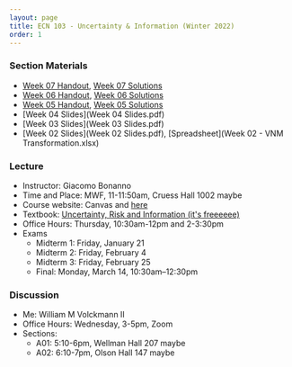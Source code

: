 ```yaml
---
layout: page
title: ECN 103 - Uncertainty & Information (Winter 2022)
order: 1
---
```


### Section Materials
* [Week 07 Handout](week07.pdf), [Week 07 Solutions](week07-ans.pdf)
* [Week 06 Handout](week06.pdf), [Week 06 Solutions](week06-ans.pdf)
* [Week 05 Handout](week05.pdf), [Week 05 Solutions](week05-ans.pdf)
* [Week 04 Slides](Week 04 Slides.pdf)
* [Week 03 Slides](Week 03 Slides.pdf)
* [Week 02 Slides](Week 02 Slides.pdf), [Spreadsheet](Week 02 - VNM Transformation.xlsx)


### Lecture
* Instructor: Giacomo Bonanno
* Time and Place: MWF, 11-11:50am, Cruess Hall 1002 maybe
* Course website: Canvas and [here](http://faculty.econ.ucdavis.edu/faculty/bonanno/teaching/103/index.html)
* Textbook: [Uncertainty, Risk and Information (it's freeeeee)](http://faculty.econ.ucdavis.edu/faculty/bonanno/URI_Book.html)
* Office Hours: Thursday, 10:30am-12pm and 2-3:30pm
* Exams
  * Midterm 1: Friday, January 21
  * Midterm 2: Friday, February 4
  * Midterm 3: Friday, February 25
  * Final: Monday, March 14, 10:30am–12:30pm  


### Discussion
* Me: William M Volckmann II
* Office Hours: Wednesday, 3-5pm, Zoom
* Sections:
  * A01: 5:10-6pm, Wellman Hall 207 maybe
  * A02: 6:10-7pm, Olson Hall 147 maybe

